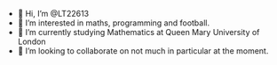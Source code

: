 - 👋 Hi, I’m @LT22613
- 👀 I’m interested in maths, programming and football.
- 🌱 I’m currently studying Mathematics at Queen Mary University of London
- 💞️ I’m looking to collaborate on not much in particular at the moment.


<!---
LT22613/LT22613 is a ✨ special ✨ repository because its `README.md` (this file) appears on your GitHub profile.
You can click the Preview link to take a look at your changes.
--->
